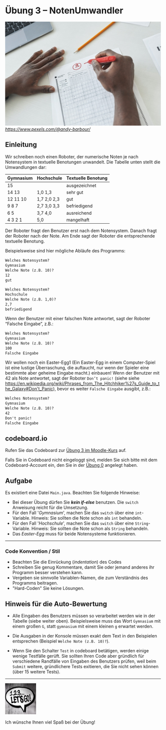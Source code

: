 # Übung 3 – NotenUmwandler

![Photo by Julia Larson from Pexels](pexels-andy-barbour-6684372.jpg)
 *https://www.pexels.com/@andy-barbour/*

## Einleitung

Wir schreiben noch einen Roboter, der numerische Noten je nach Notensystem in textuelle Benotungen unwandelt. Die Tabelle unten stellt die Umwandlungen dar:

| Gymnasium | Hochschule | Textuelle Benotung |
| ----------| -----------|--------------------|
| 15        |            | ausgezeichnet      |
| 14 13     | 1,0 1,3    | sehr gut           |
| 12 11 10  | 1,7 2,0 2,3| gut                |
|  9  8  7  | 2,7 3,0 3,3| befriedigend       |
|  6  5     | 3,7 4,0    | ausreichend        |
|  4  3  2 1| 5,0        | mangelhaft         |

Der Roboter fragt den Benutzer erst nach dem Notensystem. Danach fragt der Roboter nach der Note. Am Ende sagt der Roboter die entsprechende textuelle Benotung.

Beispielsweise sind hier mögliche Abläufe des Programms:

```
Welches Notensystem?
Gymnasium
Welche Note (z.B. 10)?
12
gut
```

```
Welches Notensystem?
Hochschule
Welche Note (z.B. 1,0)?
2,7
befriedigend
```

Wenn der Benutzer mit einer falschen Note antwortet, sagt der Roboter “Falsche Eingabe”, z.B.:

```
Welches Notensystem?
Gymnasium
Welche Note (z.B. 10)?
100
Falsche Eingabe
```

Wir wollen noch ein Easter-Egg1 (Ein Easter-Egg in einem Computer-Spiel ist eine lustige Überraschung, die auftaucht, nur wenn der Spieler eine bestimmte aber geheime Eingabe macht.) einbauen! Wenn der Benutzer mit 42 als Note antwortet, sagt der Roboter `Don’t panic!` (siehe siehe https://en.wikipedia.org/wiki/Phrases_from_The_Hitchhiker%27s_Guide_to_the_Galaxy#Don't_Panic), bevor es weiter `Falsche Eingabe` ausgibt, z.B.:

```
Welches Notensystem?
Gymnasium
Welche Note (z.B. 10)?
42
Don't panic!
Falsche Eingabe
```

## codeboard.io 

Rufen Sie das Codeboard zur [Übung 3 im Moodle-Kurs](https://lms.bht-blin.de/mod/lti/view.php?id=898728) auf. 

Falls Sie in Codeboard nicht eingeloggt sind, melden Sie sich bitte mit dem Codeboard-Account ein, den Sie in der [Übung 0](../bht_pr1_submission_00/README.md) angelegt haben.

## Aufgabe

Es existiert eine Datei `Main.java`. Beachten Sie folgende Hinweise:

* Bei dieser Übung dürfen Sie ***kein if-else*** benutzen. Die `switch` Anweisung reicht für die Umsetzung.
* Für den Fall '*Gymnasium*', machen Sie das `switch` über eine `int`-Variable. Hinweis: Sie sollten die Note schon als `int` behandeln.
* Für den Fall '*Hochschule*', machen Sie das `switch` über eine `String`-Variable. Hinweis: Sie sollten die Note schon als `String` behandeln.
* Das *Easter-Egg* muss für beide Notensysteme funktionieren.

---


### Code Konvention / Stil

* Beachten Sie die Einrückung (_indentation_) des Codes
* Schreiben Sie genug Kommentare, damit Sie oder jemand anderes ihr Programm besser verstehen kann.
* Vergeben sie sinnvolle Variablen-Namen, die zum Verständnis des Programms beitragen.
* "Hard-Coden" Sie keine Lösungen.

## Hinweis für die Auto-Bewertung

* Alle Eingaben des Benutzers müssen so verarbeitet werden wie in der Tabelle (siebe weiter oben). Beispielsweise muss das Wort `Gymnasium` mit einem großen `G`, statt `gymnasium` mit einem kleinen `g` erwartet werden.

* Die Ausgaben in der Konsole müssen exakt dem Text in den Beispielen entsprechen (Beispiel `Welche Note (z.B. 10)?`).

* Wenn Sie den Schalter `Test` in codeboard betätigen, werden einige wenige Testfälle gerüft. Sie sollten Ihren Code aber gründlich für verschiedene Randfälle von Eingaben des Benutzers prüfen, weil beim `Submit` weitere, gründlichere Tests exitieren, die Sie nicht sehen können (über 15 weitere Tests).

---

<a href="https://www.pexels.com/photo/123-let-s-go-imaginary-text-704767/">
<img src="../pexels-sevenstorm-juhaszimrus-704767.jpg" width="100" height="100" alt="Photo by SevenStorm JUHASZIMRUS: https://www.pexels.com/photo/123-let-s-go-imaginary-text-704767/">
</a>

Ich wünsche Ihnen viel Spaß bei der Übung! 

